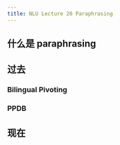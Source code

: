 ```yaml
---
title: NLU Lecture 20 Paraphrasing
---
```


## 什么是 paraphrasing
## 过去
### Bilingual Pivoting
### PPDB
## 现在
###
